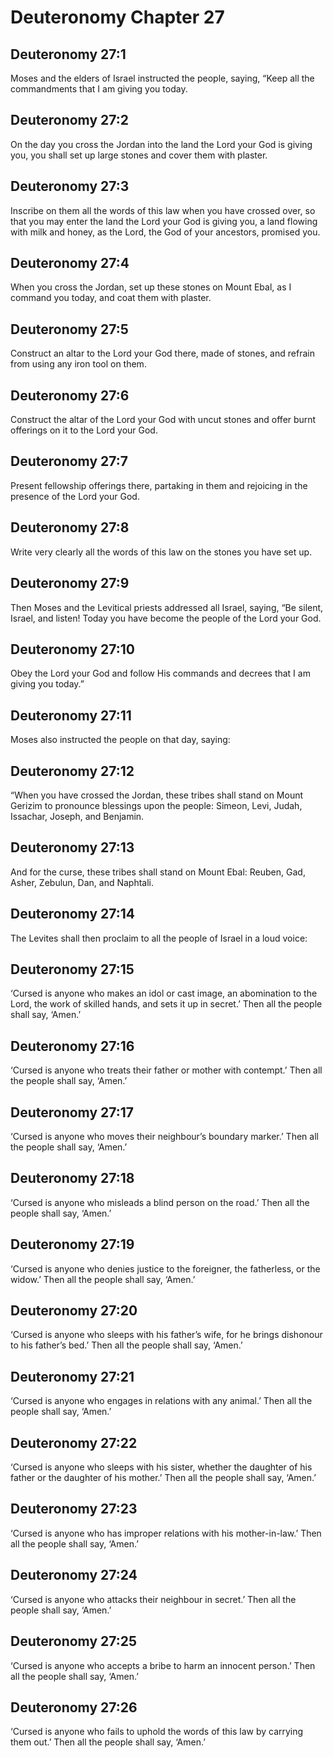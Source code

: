 # Deuteronomy Chapter 27

## Deuteronomy 27:1
Moses and the elders of Israel instructed the people, saying, “Keep all the commandments that I am giving you today.

## Deuteronomy 27:2
On the day you cross the Jordan into the land the Lord your God is giving you, you shall set up large stones and cover them with plaster.

## Deuteronomy 27:3
Inscribe on them all the words of this law when you have crossed over, so that you may enter the land the Lord your God is giving you, a land flowing with milk and honey, as the Lord, the God of your ancestors, promised you.

## Deuteronomy 27:4
When you cross the Jordan, set up these stones on Mount Ebal, as I command you today, and coat them with plaster.

## Deuteronomy 27:5
Construct an altar to the Lord your God there, made of stones, and refrain from using any iron tool on them.

## Deuteronomy 27:6
Construct the altar of the Lord your God with uncut stones and offer burnt offerings on it to the Lord your God.

## Deuteronomy 27:7
Present fellowship offerings there, partaking in them and rejoicing in the presence of the Lord your God.

## Deuteronomy 27:8
Write very clearly all the words of this law on the stones you have set up.

## Deuteronomy 27:9
Then Moses and the Levitical priests addressed all Israel, saying, “Be silent, Israel, and listen! Today you have become the people of the Lord your God.

## Deuteronomy 27:10
Obey the Lord your God and follow His commands and decrees that I am giving you today.”

## Deuteronomy 27:11
Moses also instructed the people on that day, saying:

## Deuteronomy 27:12
“When you have crossed the Jordan, these tribes shall stand on Mount Gerizim to pronounce blessings upon the people: Simeon, Levi, Judah, Issachar, Joseph, and Benjamin.

## Deuteronomy 27:13
And for the curse, these tribes shall stand on Mount Ebal: Reuben, Gad, Asher, Zebulun, Dan, and Naphtali.

## Deuteronomy 27:14
The Levites shall then proclaim to all the people of Israel in a loud voice:

## Deuteronomy 27:15
‘Cursed is anyone who makes an idol or cast image, an abomination to the Lord, the work of skilled hands, and sets it up in secret.’ Then all the people shall say, ‘Amen.’

## Deuteronomy 27:16
‘Cursed is anyone who treats their father or mother with contempt.’ Then all the people shall say, ‘Amen.’

## Deuteronomy 27:17
‘Cursed is anyone who moves their neighbour’s boundary marker.’ Then all the people shall say, ‘Amen.’

## Deuteronomy 27:18
‘Cursed is anyone who misleads a blind person on the road.’ Then all the people shall say, ‘Amen.’

## Deuteronomy 27:19
‘Cursed is anyone who denies justice to the foreigner, the fatherless, or the widow.’ Then all the people shall say, ‘Amen.’

## Deuteronomy 27:20
‘Cursed is anyone who sleeps with his father’s wife, for he brings dishonour to his father’s bed.’ Then all the people shall say, ‘Amen.’

## Deuteronomy 27:21
‘Cursed is anyone who engages in relations with any animal.’ Then all the people shall say, ‘Amen.’

## Deuteronomy 27:22
‘Cursed is anyone who sleeps with his sister, whether the daughter of his father or the daughter of his mother.’ Then all the people shall say, ‘Amen.’

## Deuteronomy 27:23
‘Cursed is anyone who has improper relations with his mother-in-law.’ Then all the people shall say, ‘Amen.’

## Deuteronomy 27:24
‘Cursed is anyone who attacks their neighbour in secret.’ Then all the people shall say, ‘Amen.’

## Deuteronomy 27:25
‘Cursed is anyone who accepts a bribe to harm an innocent person.’ Then all the people shall say, ‘Amen.’

## Deuteronomy 27:26
‘Cursed is anyone who fails to uphold the words of this law by carrying them out.’ Then all the people shall say, ‘Amen.’

